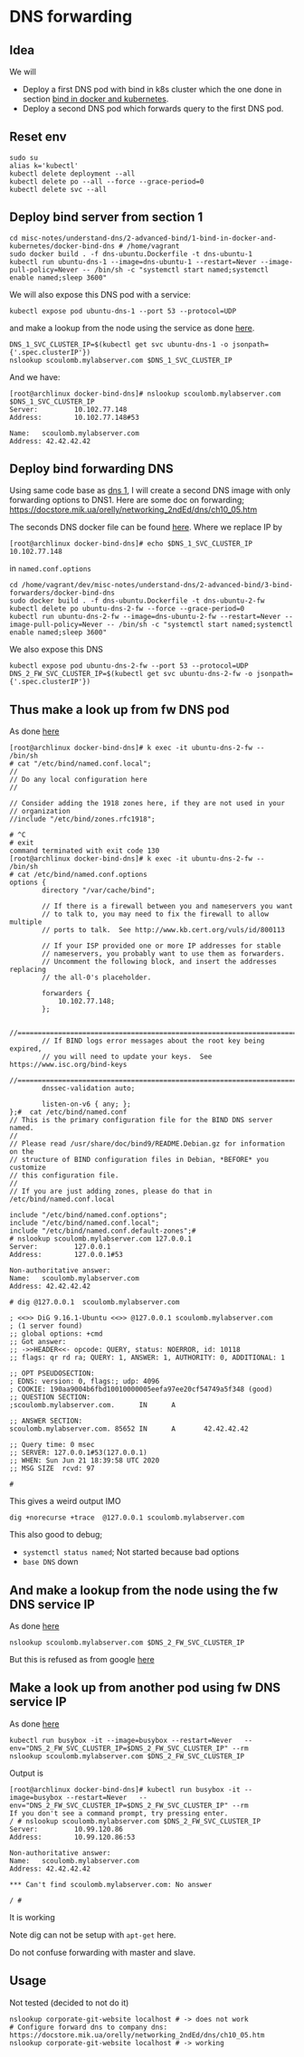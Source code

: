 # DNS forwarding

## Idea

We will

- Deploy a first DNS pod with bind in k8s cluster which the one done in section [bind in docker and kubernetes](../1-bind-in-docker-and-kubernetes).
- Deploy a second DNS pod which forwards query to the first DNS pod. 
 
## Reset env

```shell script
sudo su 
alias k='kubectl'
kubectl delete deployment --all
kubectl delete po --all --force --grace-period=0
kubectl delete svc --all 
```

## Deploy bind server from section 1

```shell script
cd misc-notes/understand-dns/2-advanced-bind/1-bind-in-docker-and-kubernetes/docker-bind-dns # /home/vagrant
sudo docker build . -f dns-ubuntu.Dockerfile -t dns-ubuntu-1
kubectl run ubuntu-dns-1 --image=dns-ubuntu-1 --restart=Never --image-pull-policy=Never -- /bin/sh -c "systemctl start named;systemctl enable named;sleep 3600"
```


We will also expose this DNS pod with a service:

```shell script
kubectl expose pod ubuntu-dns-1 --port 53 --protocol=UDP
```

and make a lookup from the node using the service as done [here](../1-bind-in-docker-and-kubernetes/3-deploy-named-in-a-pod.md#target-dns-from-the-node).

```shell script
DNS_1_SVC_CLUSTER_IP=$(kubectl get svc ubuntu-dns-1 -o jsonpath={'.spec.clusterIP'})
nslookup scoulomb.mylabserver.com $DNS_1_SVC_CLUSTER_IP
```

And we have:

```shell script
[root@archlinux docker-bind-dns]# nslookup scoulomb.mylabserver.com $DNS_1_SVC_CLUSTER_IP
Server:         10.102.77.148
Address:        10.102.77.148#53

Name:   scoulomb.mylabserver.com
Address: 42.42.42.42
```

## Deploy bind forwarding DNS

Using same code base as [dns 1](../1-bind-in-docker-and-kubernetes), I will create a second DNS image with only forwarding options to DNS1.
Here are some doc on forwarding; https://docstore.mik.ua/orelly/networking_2ndEd/dns/ch10_05.htm

The seconds DNS docker file can be found [here](docker-bind-dns).
Where we replace IP by

```shell script
[root@archlinux docker-bind-dns]# echo $DNS_1_SVC_CLUSTER_IP
10.102.77.148
```
in `named.conf.options`


````
cd /home/vagrant/dev/misc-notes/understand-dns/2-advanced-bind/3-bind-forwarders/docker-bind-dns
sudo docker build . -f dns-ubuntu.Dockerfile -t dns-ubuntu-2-fw
kubectl delete po ubuntu-dns-2-fw --force --grace-period=0
kubectl run ubuntu-dns-2-fw --image=dns-ubuntu-2-fw --restart=Never --image-pull-policy=Never -- /bin/sh -c "systemctl start named;systemctl enable named;sleep 3600"
````

We also expose this DNS

```shell script
kubectl expose pod ubuntu-dns-2-fw --port 53 --protocol=UDP
DNS_2_FW_SVC_CLUSTER_IP=$(kubectl get svc ubuntu-dns-2-fw -o jsonpath={'.spec.clusterIP'})
```

## Thus make a look up from fw DNS pod 

As done [here](../1-bind-in-docker-and-kubernetes/3-deploy-named-in-a-pod.md#Deploy-in-k8s)

```shell script
[root@archlinux docker-bind-dns]# k exec -it ubuntu-dns-2-fw -- /bin/sh
# cat "/etc/bind/named.conf.local";
//
// Do any local configuration here
//

// Consider adding the 1918 zones here, if they are not used in your
// organization
//include "/etc/bind/zones.rfc1918";

# ^C
# exit
command terminated with exit code 130
[root@archlinux docker-bind-dns]# k exec -it ubuntu-dns-2-fw -- /bin/sh
# cat /etc/bind/named.conf.options
options {
        directory "/var/cache/bind";

        // If there is a firewall between you and nameservers you want
        // to talk to, you may need to fix the firewall to allow multiple
        // ports to talk.  See http://www.kb.cert.org/vuls/id/800113

        // If your ISP provided one or more IP addresses for stable
        // nameservers, you probably want to use them as forwarders.
        // Uncomment the following block, and insert the addresses replacing
        // the all-0's placeholder.

        forwarders {
            10.102.77.148;
        };

        //========================================================================
        // If BIND logs error messages about the root key being expired,
        // you will need to update your keys.  See https://www.isc.org/bind-keys
        //========================================================================
        dnssec-validation auto;

        listen-on-v6 { any; };
};#  cat /etc/bind/named.conf
// This is the primary configuration file for the BIND DNS server named.
//
// Please read /usr/share/doc/bind9/README.Debian.gz for information on the
// structure of BIND configuration files in Debian, *BEFORE* you customize
// this configuration file.
//
// If you are just adding zones, please do that in /etc/bind/named.conf.local

include "/etc/bind/named.conf.options";
include "/etc/bind/named.conf.local";
include "/etc/bind/named.conf.default-zones";#
# nslookup scoulomb.mylabserver.com 127.0.0.1
Server:         127.0.0.1
Address:        127.0.0.1#53

Non-authoritative answer:
Name:   scoulomb.mylabserver.com
Address: 42.42.42.42

# dig @127.0.0.1  scoulomb.mylabserver.com

; <<>> DiG 9.16.1-Ubuntu <<>> @127.0.0.1 scoulomb.mylabserver.com
; (1 server found)
;; global options: +cmd
;; Got answer:
;; ->>HEADER<<- opcode: QUERY, status: NOERROR, id: 10118
;; flags: qr rd ra; QUERY: 1, ANSWER: 1, AUTHORITY: 0, ADDITIONAL: 1

;; OPT PSEUDOSECTION:
; EDNS: version: 0, flags:; udp: 4096
; COOKIE: 190aa9004b6fbd10010000005eefa97ee20cf54749a5f348 (good)
;; QUESTION SECTION:
;scoulomb.mylabserver.com.      IN      A

;; ANSWER SECTION:
scoulomb.mylabserver.com. 85652 IN      A       42.42.42.42

;; Query time: 0 msec
;; SERVER: 127.0.0.1#53(127.0.0.1)
;; WHEN: Sun Jun 21 18:39:58 UTC 2020
;; MSG SIZE  rcvd: 97

#
```

This gives a weird output IMO
```shell script
dig +norecurse +trace  @127.0.0.1 scoulomb.mylabserver.com
```

This also good to debug;
- `systemctl status named`; Not started because bad options
- `base DNS` down

## And make a lookup from the node using the fw DNS service IP

As done [here](../1-bind-in-docker-and-kubernetes/3-deploy-named-in-a-pod.md#target-dns-from-the-node)

```shell script
nslookup scoulomb.mylabserver.com $DNS_2_FW_SVC_CLUSTER_IP
```

But this is refused as from google [here](../1-bind-in-docker-and-kubernetes/3-deploy-named-in-a-pod.md#google-refused)

## Make a look up from another pod using fw DNS service IP

As done [here](../1-bind-in-docker-and-kubernetes/3-deploy-named-in-a-pod.md#target-dns-from-another-pod)

```shell script
kubectl run busybox -it --image=busybox --restart=Never   --env="DNS_2_FW_SVC_CLUSTER_IP=$DNS_2_FW_SVC_CLUSTER_IP" --rm
nslookup scoulomb.mylabserver.com $DNS_2_FW_SVC_CLUSTER_IP
```

Output is

```shell script
[root@archlinux docker-bind-dns]# kubectl run busybox -it --image=busybox --restart=Never   --env="DNS_2_FW_SVC_CLUSTER_IP=$DNS_2_FW_SVC_CLUSTER_IP" --rm
If you don't see a command prompt, try pressing enter.
/ # nslookup scoulomb.mylabserver.com $DNS_2_FW_SVC_CLUSTER_IP
Server:         10.99.120.86
Address:        10.99.120.86:53

Non-authoritative answer:
Name:   scoulomb.mylabserver.com
Address: 42.42.42.42

*** Can't find scoulomb.mylabserver.com: No answer

/ #
```

It is working

Note dig can not be setup with `apt-get` here.

Do not confuse forwarding with master and slave.

## Usage

Not tested (decided to not do it)

````shell script
nslookup corporate-git-website localhost # -> does not work
# Configure forward dns to company dns: https://docstore.mik.ua/orelly/networking_2ndEd/dns/ch10_05.htm
nslookup corporate-git-website localhost # -> working
````

<!--
This not tested ok
dig for trace osef
-->